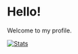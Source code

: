 # Hello!
Welcome to my profile.

[![Stats](https://github-readme-stats.vercel.app/api/wakatime?username=BlakeF14&layout=compact)](https://github.com/anuraghazra/github-readme-stats)
